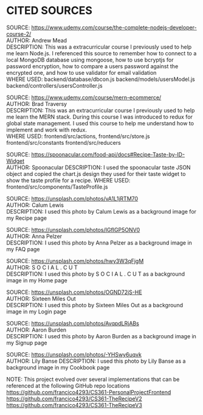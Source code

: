 # CITED SOURCES
SOURCE: https://www.udemy.com/course/the-complete-nodejs-developer-course-2/ \
AUTHOR: Andrew Mead\
DESCRIPTION: This was a extracurricular course I previously used to help me learn Node.js. I referenced
this source to remember how to connect to a local MongoDB database using mongoose, how to use bcryptjs for password encryption,
how to compare a users password against the encrypted one, and how to use validator for email validation\
WHERE USED: backend/database/dbcon.js backend/models/usersModel.js backend/controllers/usersController.js

SOURCE: https://www.udemy.com/course/mern-ecommerce/ \
AUTHOR: Brad Traversy\
DESCRIPTION: This was an extracurricular course I previously used to help me learn the MERN stack. During this course I
was introduced to redux for global state management. I used this course to help me understand how to implement and work
with redux.\
WHERE USED: frontend/src/actions, frontend/src/store.js frontend/src/constants frontend/src/reducers

SOURCE: https://spoonacular.com/food-api/docs#Recipe-Taste-by-ID-Widget \
AUTHOR: Spoonacular
DESCRIPTION: I used the spoonacular taste JSON object and copied the chart.js design they used for their taste widget to
show the taste profile for a recipe.
WHERE USED: frontend/src/components/TasteProfile.js

SOURCE: https://unsplash.com/photos/vA1L1jRTM70 \
AUTHOR: Calum Lewis\
DESCRIPTION: I used this photo by Calum Lewis as a background image for my Recipe page

SOURCE: https://unsplash.com/photos/IGfIGP5ONV0 \
AUTHOR: Anna Pelzer\
DESCRIPTION: I used this photo by Anna Pelzer as a background image in my FAQ page

SOURCE: https://unsplash.com/photos/hwy3W3qFjgM \
AUTHOR: S O C I A L . C U T\
DESCRIPTION: I used this photo by S O C I A L . C U T as a background image in my Home page

SOURCE: https://unsplash.com/photos/OGND72jS-HE \
AUTHOR: Sixteen Miles Out\
DESCRIPTION: I used this photo by Sixteen Miles Out as a background image in my Login page

SOURCE: https://unsplash.com/photos/AvqpdLRjABs \
AUTHOR: Aaron Burden \
DESCRIPTION: I used this photo by Aaron Burden as a background image in my Signup page

SOURCE: https://unsplash.com/photos/-YHSwy6uqvk \
AUTHOR: Lily Banse
DESCRIPTION: I used this photo by Lily Banse as a background image in my Cookbook page

NOTE: This project evolved over several implementations that can be referenced at the following GitHub repo locations\
https://github.com/francico4293/CS361-PersonalProjectFrontend \
https://github.com/francico4293/CS361-TheRecipeV2 \
https://github.com/francico4293/CS361-TheRecipeV3
